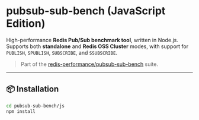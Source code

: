 # pubsub-sub-bench (JavaScript Edition)

High-performance **Redis Pub/Sub benchmark tool**, written in Node.js.  
Supports both **standalone** and **Redis OSS Cluster** modes, with support for `PUBLISH`, `SPUBLISH`, `SUBSCRIBE`, and `SSUBSCRIBE`.

> Part of the [redis-performance/pubsub-sub-bench](https://github.com/redis-performance/pubsub-sub-bench) suite.

---

## 📦 Installation

```bash
cd pubsub-sub-bench/js
npm install